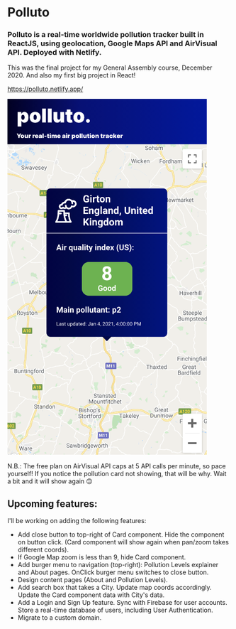 # Polluto

### Polluto is a real-time worldwide pollution tracker built in ReactJS, using geolocation, Google Maps API and AirVisual API. Deployed with Netlify.

This was the final project for my General Assembly course, December 2020. And also my first big project in React!

https://polluto.netlify.app/

![Polluto Screenshot](https://raw.githubusercontent.com/ritaxcorreia/polluto/main/public/screenshot2.png)

N.B.: The free plan on AirVisual API caps at 5 API calls per minute, so pace yourself! If you notice the pollution card not showing, that will be why. Wait a bit and it will show again 🙃

## Upcoming features:

I'll be working on adding the following features:

- Add close button to top-right of Card component. Hide the component on button click. (Card component will show again when pan/zoom takes different coords).
- If Google Map zoom is less than 9, hide Card component.
- Add burger menu to navigation (top-right): Pollution Levels explainer and About pages. OnClick burger menu switches to close button.
- Design content pages (About and Pollution Levels). 
- Add search box that takes a City. Update map coords accordingly. Update the Card component data with City's data.
- Add a Login and Sign Up feature. Sync with Firebase for user accounts. Store a real-time database of users, including User Authentication.
- Migrate to a custom domain.
